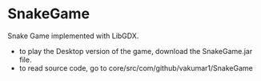 # SnakeGame
Snake Game implemented with LibGDX. 
* to play the Desktop version of the game, download the SnakeGame.jar file.
* to read source code, go to core/src/com/github/vakumar1/SnakeGame
